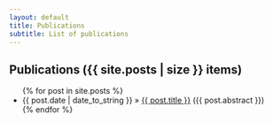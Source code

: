 ```yaml
---
layout: default
title: Publications 
subtitle: List of publications
---
```


<div id="post">
  <h2>Publications ({{ site.posts | size }} items)</h2>
  <ul>
    {% for post in site.posts %}
      <li><span>{{ post.date | date_to_string }}</span> &raquo; <a href="{{ post.url }}">{{ post.title }}</a> <span>({{ post.abstract }})</span></li>
    {% endfor %}
  </ul>
</div>

